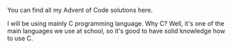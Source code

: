 You can find all my Advent of Code solutions here. 

I will be using mainly C programming language. Why C? Well, it's one of the main languages we use at school,
so it's good to have solid knowledge how to use C. 
